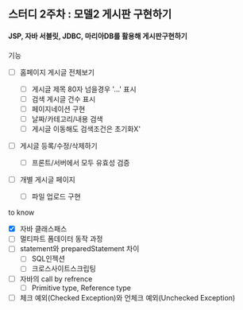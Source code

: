## 스터디 2주차  : 모델2 게시판 구현하기

#### JSP, 자바 서블릿, JDBC, 마리아DB를 활용해 게시판구현하기

기능

- [ ] 홈페이지 게시글 전체보기

  - [ ] 게시글 제목 80자 넘을경우 '...' 표시
  - [ ] 검색 게시글 건수 표시
  - [ ] 페이지네이션 구현
  - [ ] 날짜/카테고리/내용 검색
  - [ ] 게시글 이동해도 검색조건은 초기화X'

- [ ] 게시글 등록/수정/삭제하기

  - [ ] 프론트/서버에서 모두 유효성 검증

- [ ] 개별 게시글 페이지

  - [ ] 파일 업로드 구현

  

to know

- [x] 자바 클래스패스 
- [ ] 멀티파트 폼데이터 동작 과정
- [ ] statement와 preparedStatement 차이
  - [ ] SQL인젝션
  - [ ] 크로스사이트스크립팅
- [ ] 자바의 call by refrence
  - [ ] Primitive type, Reference type
- [ ] 체크 예외(Checked Exception)와 언체크 예외(Unchecked Exception)
